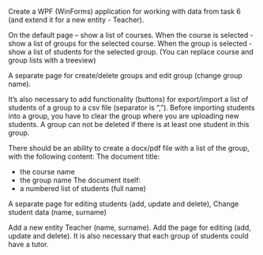 Create a WPF (WinForms) application for working with data from task 6 (and extend it for a new entity - Teacher).

On the default page – show a list of courses. When the course is selected - show a list of groups for the selected course. When the group is selected - show a list of students for the selected group. (You can replace course and group lists with a treeview)

A separate page for create/delete groups and edit group (change group name). 

It’s also necessary to add functionality (buttons) for export/import a list of students of a group to a csv file (separator is “,”). Before importing students into a group, you have to clear the group where you are uploading new students.
A group can not be deleted if there is at least one student in this group.

There should be an ability to create a docx/pdf file with a list of the group, with the following content:
The document title:
- the course name
- the group name
The document itself:
- a numbered list of students (full name)

A separate page for editing students (add, update and delete), Change student data (name, surname)

Add a new entity Teacher (name, surname). Add the page for editing (add, update and delete). It is also necessary that each group of students could have a tutor.